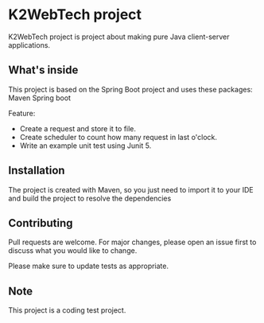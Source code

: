 # K2WebTech project

K2WebTech project is project about making pure Java client-server applications.

## What's inside

This project is based on the Spring Boot project and uses these packages:
Maven
Spring boot

Feature:
- Create a request and store it to file.
- Create scheduler to count how many request in last o'clock.
- Write an example unit test using Junit 5.

## Installation
The project is created with Maven, so you just need to import it to your IDE and build the project to resolve the dependencies

## Contributing
Pull requests are welcome. For major changes, please open an issue first to discuss what you would like to change.

Please make sure to update tests as appropriate.

## Note
This project is a coding test project.

